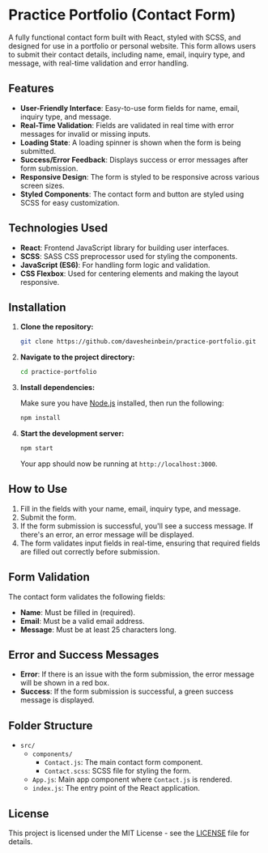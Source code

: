 # Practice Portfolio (Contact Form)

A fully functional contact form built with React, styled with SCSS, and designed for use in a portfolio or personal website. This form allows users to submit their contact details, including name, email, inquiry type, and message, with real-time validation and error handling.

## Features

- **User-Friendly Interface**: Easy-to-use form fields for name, email, inquiry type, and message.
- **Real-Time Validation**: Fields are validated in real time with error messages for invalid or missing inputs.
- **Loading State**: A loading spinner is shown when the form is being submitted.
- **Success/Error Feedback**: Displays success or error messages after form submission.
- **Responsive Design**: The form is styled to be responsive across various screen sizes.
- **Styled Components**: The contact form and button are styled using SCSS for easy customization.

## Technologies Used

- **React**: Frontend JavaScript library for building user interfaces.
- **SCSS**: SASS CSS preprocessor used for styling the components.
- **JavaScript (ES6)**: For handling form logic and validation.
- **CSS Flexbox**: Used for centering elements and making the layout responsive.

## Installation

1. **Clone the repository:**

   ```bash
   git clone https://github.com/davesheinbein/practice-portfolio.git
   ```

2. **Navigate to the project directory:**

   ```bash
   cd practice-portfolio
   ```

3. **Install dependencies:**

   Make sure you have [Node.js](https://nodejs.org/) installed, then run the following:

   ```bash
   npm install
   ```

4. **Start the development server:**

   ```bash
   npm start
   ```

   Your app should now be running at `http://localhost:3000`.

## How to Use

1. Fill in the fields with your name, email, inquiry type, and message.
2. Submit the form.
3. If the form submission is successful, you'll see a success message. If there's an error, an error message will be displayed.
4. The form validates input fields in real-time, ensuring that required fields are filled out correctly before submission.

## Form Validation

The contact form validates the following fields:

- **Name**: Must be filled in (required).
- **Email**: Must be a valid email address.
- **Message**: Must be at least 25 characters long.

## Error and Success Messages

- **Error**: If there is an issue with the form submission, the error message will be shown in a red box.
- **Success**: If the form submission is successful, a green success message is displayed.

## Folder Structure

- `src/`
  - `components/`
    - `Contact.js`: The main contact form component.
    - `Contact.scss`: SCSS file for styling the form.
  - `App.js`: Main app component where `Contact.js` is rendered.
  - `index.js`: The entry point of the React application.

## License

This project is licensed under the MIT License - see the [LICENSE](LICENSE) file for details.
